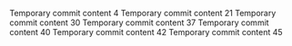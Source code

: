 Temporary commit content 4
Temporary commit content 21
Temporary commit content 30
Temporary commit content 37
Temporary commit content 40
Temporary commit content 42
Temporary commit content 45
